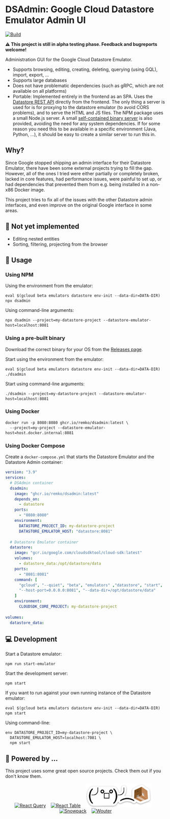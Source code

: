 # DSAdmin: Google Cloud Datastore Emulator Admin UI

[![Build](https://github.com/remko/dsadmin/actions/workflows/build.yml/badge.svg)](https://github.com/remko/dsadmin/actions/workflows/build.yml)

**⚠️ This project is still in alpha testing phase. Feedback and bugreports welcome!**

Administration GUI for the Google Cloud Datastore Emulator.

- Supports browsing, editing, creating, deleting, querying (using GQL), import, export, ...
- Supports large databases
- Does not have problematic dependencies (such as gRPC, which are not available
  on all platforms)
- Portable: Implemented entirely in the frontend as an SPA. 
  Uses the [Datastore REST API](https://cloud.google.com/datastore/docs/reference/data/rest) directly from
  the frontend. The only thing a server is used for is for proxying to the datastore emulator 
  (to avoid CORS problems), and to serve the HTML and JS files. 
  The NPM package uses a small Node.js server. A small [self-contained binary server](https://github.com/remko/dsadmin/releases)
  is also provided, avoiding the need for any system dependencies.
  If for some reason you need this to be available in a specific environment (Java, Python, ...), it should 
  be easy to create a similar server to run this in.
  

## Why?

Since Google stopped shipping an admin interface for their Datastore Emulator,
there have been some external projects trying to fill the gap. However, all of
the ones I tried were either partially or completely broken, lacked in core
features, had performance issues, were painful to set up, or had dependencies
that prevented them from e.g. being installed in a non-x86 Docker image.

This project tries to fix all of the issues with the other Datastore admin
interfaces, and even improve on the original Google interface in some areas.


## 🚧 Not yet implemented

- Editing nested entities
- Sorting, filtering, projecting from the browser


## 📖 Usage

### Using NPM

Using the environment from the emulator:

    eval $(gcloud beta emulators datastore env-init --data-dir=DATA-DIR)
    npx dsadmin

Using command-line arguments:

    npx dsadmin --project=my-datastore-project --datastore-emulator-host=localhost:8081

### Using a pre-built binary

Download the correct binary for your OS 
from the [Releases page](https://github.com/remko/dsadmin/releases).

Start using the environment from the emulator:

    eval $(gcloud beta emulators datastore env-init --data-dir=DATA-DIR)
    ./dsadmin
    
Start using command-line arguments:

    ./dsadmin --project=my-datastore-project --datastore-emulator-host=localhost:8081

### Using Docker

    docker run -p 8080:8080 ghcr.io/remko/dsadmin:latest \
      --project=my-project --datastore-emulator-host=host.docker.internal:8081

### Using Docker Compose

Create a `docker-compose.yml` that starts the Datastore Emulator and the Datastore Admin
container:

```yaml
version: "3.9"
services:
  # DSAdmin container
  dsadmin:
    image: "ghcr.io/remko/dsadmin:latest"
    depends_on:
      - datastore
    ports:
      - "8080:8080"
    environment:
      DATASTORE_PROJECT_ID: my-datastore-project
      DATASTORE_EMULATOR_HOST: "datastore:8081"

  # Datastore Emulator container
  datastore:
    image: "gcr.io/google.com/cloudsdktool/cloud-sdk:latest"
    volumes:
      - datastore_data:/opt/datastore/data
    ports:
      - "8081:8081"
    command: [
      "gcloud", "--quiet", "beta", "emulators" ,"datastore", "start", 
      "--host-port=0.0.0.0:8081", "--data-dir=/opt/datastore/data"
    ]
    environment:
      CLOUDSDK_CORE_PROJECT: my-datastore-project

volumes:
  datastore_data:
```

## 💻 Development

Start a Datastore emulator:

    npm run start-emulator
    
Start the development server:

    npm start

If you want to run against your own running instance of the Datastore emulator:

    eval $(gcloud beta emulators datastore env-init --data-dir=DATA-DIR)
    npm start

Using command-line:

    env DATASTORE_PROJECT_ID=my-datastore-project \
      DATASTORE_EMULATOR_HOST=localhost:7081 \
      npm start

## 🔋 Powered by ...

This project uses some great open source projects. Check them out if you don't know them.

<div align="center">
<a href="https://react-query.tanstack.com"><img src="https://raw.githubusercontent.com/tannerlinsley/react-query/master/docs/src/images/logo.svg" height=70 alt="React Query"/></a>&nbsp;&nbsp;&nbsp;&nbsp;<a href="https://react-table.tanstack.com"><img src="https://raw.githubusercontent.com/tannerlinsley/react-table/master/docs/src/images/logo-light.svg" height=75 alt="React Table"/></a>&nbsp;&nbsp;&nbsp;&nbsp;<a href="https://github.com/google/ko"><img src="https://github.com/google/ko/raw/main/logo/ko.png" height=75 alt="ko"/></a>&nbsp;&nbsp;&nbsp;&nbsp;<a href="https://www.snowpack.dev"><img src="https://github.com/snowpackjs/snowpack/raw/main/www/public/img/logo.png" height=75 alt="Snowpack"/></a>&nbsp;&nbsp;&nbsp;&nbsp;<a href="https://github.com/molefrog/wouter"><img src="https://raw.githubusercontent.com/molefrog/wouter/master/assets/logo.svg" height=75 alt="Wouter"/></a>
</div>